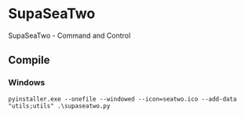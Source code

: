 # SupaSeaTwo
 SupaSeaTwo - Command and Control

## Compile

### Windows
`pyinstaller.exe --onefile --windowed --icon=seatwo.ico --add-data "utils;utils" .\supaseatwo.py`
